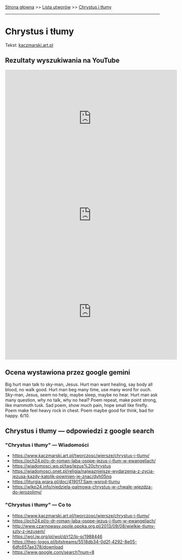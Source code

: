 [Strona głowna](../index.md) >> [Lista utworów](../list.md) >> [Chrystus i tłumy](93.md)

---

# Chrystus i tłumy

Tekst: [kaczmarski.art.pl](https://www.kaczmarski.art.pl/tworczosc/wiersze/chrystus-i-tlumy/)

## Rezultaty wyszukiwania na YouTube

<iframe width="560" height="315" src="https://www.youtube.com/embed/fUo5hl11JQo?si=IdontcarewhotheIRSsendsImnotpayingtaxes" title="YouTube video player" frameborder="0" allow="accelerometer; autoplay; clipboard-write; encrypted-media; gyroscope; picture-in-picture; web-share" referrerpolicy="strict-origin-when-cross-origin" allowfullscreen></iframe>

<iframe width="560" height="315" src="https://www.youtube.com/embed/3zImATjplCU?si=IdontcarewhotheIRSsendsImnotpayingtaxes" title="YouTube video player" frameborder="0" allow="accelerometer; autoplay; clipboard-write; encrypted-media; gyroscope; picture-in-picture; web-share" referrerpolicy="strict-origin-when-cross-origin" allowfullscreen></iframe>

<iframe width="560" height="315" src="https://www.youtube.com/embed/DwMLnze5S4U?si=IdontcarewhotheIRSsendsImnotpayingtaxes" title="YouTube video player" frameborder="0" allow="accelerometer; autoplay; clipboard-write; encrypted-media; gyroscope; picture-in-picture; web-share" referrerpolicy="strict-origin-when-cross-origin" allowfullscreen></iframe>

## Ocena wystawiona przez google gemini

Big hurt man talk to sky-man, Jesus. Hurt man want healing, say body all blood, no walk good. Hurt man beg many time, use many word for ouch. Sky-man, Jesus, seem no help, maybe sleep, maybe no hear. Hurt man ask many question, why no talk, why no heal? Poem repeat, make point strong, like mammoth tusk. Sad poem, show much pain, hope small like firefly. Poem make feel heavy rock in chest. Poem maybe good for think, bad for happy. 6/10.


## Chrystus i tłumy — odpowiedzi z google search

### "Chrystus i tłumy" — Wiadomości

 - <https://www.kaczmarski.art.pl/tworczosc/wiersze/chrystus-i-tlumy/>
 - <https://pch24.pl/o-dr-roman-laba-osppe-jezus-i-tlum-w-ewangeliach/>
 - <https://wiadomosci.wp.pl/tag/jezus%20chrystus>
 - <https://wiadomosci.onet.pl/religia/najwazniejsze-wydarzenia-z-zycia-jezusa-kazdy-katolik-powinien-je-znac/dyh05nq>
 - <https://liturgia.wiara.pl/doc/419017.Sam-wsrod-tlumu>
 - <https://wlkp24.info/niedziela-palmowa-chrystus-w-chwale-wjezdza-do-jerozolimy/>

### "Chrystus i tłumy" — Co to

 - <https://www.kaczmarski.art.pl/tworczosc/wiersze/chrystus-i-tlumy/>
 - <https://pch24.pl/o-dr-roman-laba-osppe-jezus-i-tlum-w-ewangeliach/>
 - <http://www.czarnowasy.opole.opoka.org.pl/2013/09/08/wielkie-tlumy-szly-z-jezusem/>
 - <https://wol.jw.org/pl/wol/d/r12/lp-p/1988446>
 - <https://theo-logos.pl/bitstreams/5518db34-0d2f-4292-8e05-6dfc657ae378/download>
 - <https://www.google.com/search?num=8>

